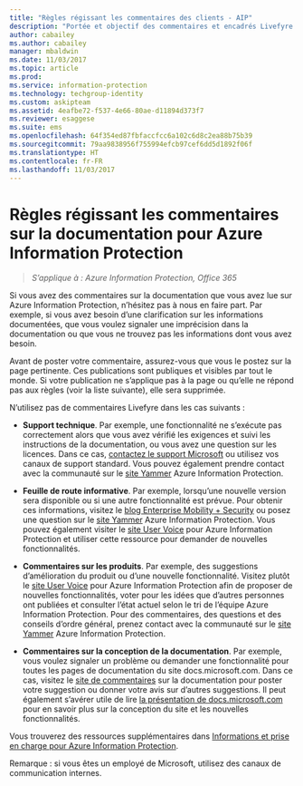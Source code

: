 ```yaml
---
title: "Règles régissant les commentaires des clients - AIP"
description: "Portée et objectif des commentaires et encadrés Livefyre dans la documentation Azure Information Protection."
author: cabailey
ms.author: cabailey
manager: mbaldwin
ms.date: 11/03/2017
ms.topic: article
ms.prod: 
ms.service: information-protection
ms.technology: techgroup-identity
ms.custom: askipteam
ms.assetid: 4eafbe72-f537-4e66-80ae-d11894d373f7
ms.reviewer: esaggese
ms.suite: ems
ms.openlocfilehash: 64f354ed87fbfaccfcc6a102c6d8c2ea88b75b39
ms.sourcegitcommit: 79aa9838956f755994efcb97cef6dd5d1892f06f
ms.translationtype: HT
ms.contentlocale: fr-FR
ms.lasthandoff: 11/03/2017
---
```

# <a name="house-rules-for-comments-on-the-azure-information-protection-documentation"></a>Règles régissant les commentaires sur la documentation pour Azure Information Protection

>*S’applique à : Azure Information Protection, Office 365*

Si vous avez des commentaires sur la documentation que vous avez lue sur Azure Information Protection, n’hésitez pas à nous en faire part. Par exemple, si vous avez besoin d’une clarification sur les informations documentées, que vous voulez signaler une imprécision dans la documentation ou que vous ne trouvez pas les informations dont vous avez besoin. 

Avant de poster votre commentaire, assurez-vous que vous le postez sur la page pertinente. Ces publications sont publiques et visibles par tout le monde. Si votre publication ne s’applique pas à la page ou qu’elle ne répond pas aux règles (voir la liste suivante), elle sera supprimée.
 
N’utilisez pas de commentaires Livefyre dans les cas suivants :
 
- **Support technique**. Par exemple, une fonctionnalité ne s’exécute pas correctement alors que vous avez vérifié les exigences et suivi les instructions de la documentation, ou vous avez une question sur les licences. Dans ce cas, [contactez le support Microsoft](./get-started/information-support.md#to-contact-microsoft-support) ou utilisez vos canaux de support standard. Vous pouvez également prendre contact avec la communauté sur le [site Yammer](https://www.yammer.com/AskIPTeam) Azure Information Protection.

- **Feuille de route informative**. Par exemple, lorsqu’une nouvelle version sera disponible ou si une autre fonctionnalité est prévue. Pour obtenir ces informations, visitez le [blog Enterprise Mobility + Security](https://blogs.technet.microsoft.com/enterprisemobility/?product=azure-information-protection,azure-rights-management-services) ou posez une question sur le [site Yammer](https://www.yammer.com/AskIPTeam) Azure Information Protection. Vous pouvez également visiter le [site User Voice](https://msip.uservoice.com) pour Azure Information Protection et utiliser cette ressource pour demander de nouvelles fonctionnalités.

- **Commentaires sur les produits**. Par exemple, des suggestions d’amélioration du produit ou d’une nouvelle fonctionnalité. Visitez plutôt le [site User Voice](https://msip.uservoice.com) pour Azure Information Protection afin de proposer de nouvelles fonctionnalités, voter pour les idées que d’autres personnes ont publiées et consulter l’état actuel selon le tri de l’équipe Azure Information Protection. Pour des commentaires, des questions et des conseils d’ordre général, prenez contact avec la communauté sur le [site Yammer](https://www.yammer.com/AskIPTeam) Azure Information Protection. 

- **Commentaires sur la conception de la documentation**. Par exemple, vous voulez signaler un problème ou demander une fonctionnalité pour toutes les pages de documentation du site docs.microsoft.com. Dans ce cas, visitez le [site de commentaires](https://msdocs.uservoice.com/forums/364242-general-site-feedback) sur la documentation pour poster votre suggestion ou donner votre avis sur d’autres suggestions. Il peut également s’avérer utile de lire [ la présentation de docs.microsoft.com](/teamblog/introducing-docs-microsoft-com/) pour en savoir plus sur la conception du site et les nouvelles fonctionnalités.

Vous trouverez des ressources supplémentaires dans [Informations et prise en charge pour Azure Information Protection](./get-started/information-support.md). 

Remarque : si vous êtes un employé de Microsoft, utilisez des canaux de communication internes.

